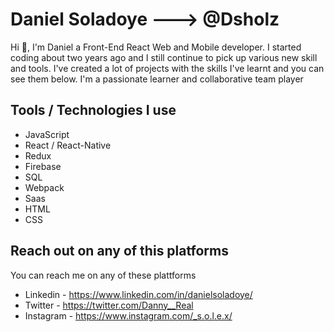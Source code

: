 # Daniel Soladoye ---> @Dsholz
Hi 👋, I'm Daniel a Front-End React Web and Mobile developer. I started coding about two years ago and I still continue to pick up various new skill and tools. I've created a lot of projects with the skills I've learnt and you can see them below. I'm a passionate learner and collaborative team player

## Tools / Technologies I use
- JavaScript
- React / React-Native
- Redux
- Firebase
- SQL
- Webpack
- Saas
- HTML
- CSS


## Reach out on any of this platforms
You can reach me on any of these plattforms
- Linkedin - https://www.linkedin.com/in/danielsoladoye/
- Twitter - https://twitter.com/Danny__Real
- Instagram - https://www.instagram.com/_s.o.l.e.x/
<!--
**Dsholz/Dsholz** is a ✨ _special_ ✨ repository because its `README.md` (this file) appears on your GitHub profile.

Here are some ideas to get you started:

- 🔭 I’m currently working on ...
- 🌱 I’m currently learning ...
- 👯 I’m looking to collaborate on ...
- 🤔 I’m looking for help with ...
- 💬 Ask me about ...
- 📫 How to reach me: ...
- 😄 Pronouns: ...
- ⚡ Fun fact: ...
-->
